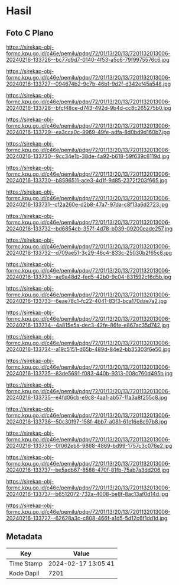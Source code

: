 # Hasil

## Foto C Plano

https://sirekap-obj-formc.kpu.go.id/c46e/pemilu/pdpr/72/01/13/20/13/7201132013006-20240216-133726--bc77d9d7-0140-4f53-a5c6-79f9975576c6.jpg

https://sirekap-obj-formc.kpu.go.id/c46e/pemilu/pdpr/72/01/13/20/13/7201132013006-20240216-133727--094674b2-9c7b-46b1-9d2f-d342ef45a548.jpg

https://sirekap-obj-formc.kpu.go.id/c46e/pemilu/pdpr/72/01/13/20/13/7201132013006-20240216-133728--bfcf48ce-d743-492d-9b4d-cc8c265275b0.jpg

https://sirekap-obj-formc.kpu.go.id/c46e/pemilu/pdpr/72/01/13/20/13/7201132013006-20240216-133729--ea3cca0c-9969-49fe-adfa-8d0bd9d160b7.jpg

https://sirekap-obj-formc.kpu.go.id/c46e/pemilu/pdpr/72/01/13/20/13/7201132013006-20240216-133730--9cc34e1b-38de-4a92-b618-59f639c6119d.jpg

https://sirekap-obj-formc.kpu.go.id/c46e/pemilu/pdpr/72/01/13/20/13/7201132013006-20240216-133730--b8596511-ace3-4d1f-9d85-2372f203f665.jpg

https://sirekap-obj-formc.kpu.go.id/c46e/pemilu/pdpr/72/01/13/20/13/7201132013006-20240216-133731--cf2a260e-d2b8-47a7-97da-c8f13a6d2723.jpg

https://sirekap-obj-formc.kpu.go.id/c46e/pemilu/pdpr/72/01/13/20/13/7201132013006-20240216-133732--bd6854cb-357f-4d78-b039-09200eade257.jpg

https://sirekap-obj-formc.kpu.go.id/c46e/pemilu/pdpr/72/01/13/20/13/7201132013006-20240216-133732--d709ae51-3c29-46c4-833c-25030b2f65c8.jpg

https://sirekap-obj-formc.kpu.go.id/c46e/pemilu/pdpr/72/01/13/20/13/7201132013006-20240216-133733--ae9a48d2-fed5-42b0-9c04-831592c16d5b.jpg

https://sirekap-obj-formc.kpu.go.id/c46e/pemilu/pdpr/72/01/13/20/13/7201132013006-20240216-133733--6eae78c1-fc22-4041-83f3-bca170dae7a2.jpg

https://sirekap-obj-formc.kpu.go.id/c46e/pemilu/pdpr/72/01/13/20/13/7201132013006-20240216-133734--4a815e5a-dec3-42fe-86fe-e867ac35d742.jpg

https://sirekap-obj-formc.kpu.go.id/c46e/pemilu/pdpr/72/01/13/20/13/7201132013006-20240216-133734--a19c5151-d65b-489d-84e2-bb35303f6e50.jpg

https://sirekap-obj-formc.kpu.go.id/c46e/pemilu/pdpr/72/01/13/20/13/7201132013006-20240216-133735--83de5691-f083-440b-9313-008c760d495b.jpg

https://sirekap-obj-formc.kpu.go.id/c46e/pemilu/pdpr/72/01/13/20/13/7201132013006-20240216-133735--e4fd06cb-e9c8-4aa1-ab57-11a3a8f255c8.jpg

https://sirekap-obj-formc.kpu.go.id/c46e/pemilu/pdpr/72/01/13/20/13/7201132013006-20240216-133736--50c30f97-158f-4bb7-a081-61e16e8c97b8.jpg

https://sirekap-obj-formc.kpu.go.id/c46e/pemilu/pdpr/72/01/13/20/13/7201132013006-20240216-133736--0f062eb8-9868-4869-bd99-1757c3c076e2.jpg

https://sirekap-obj-formc.kpu.go.id/c46e/pemilu/pdpr/72/01/13/20/13/7201132013006-20240216-133737--be5adb67-8588-470f-81fb-75ab7a3dd206.jpg

https://sirekap-obj-formc.kpu.go.id/c46e/pemilu/pdpr/72/01/13/20/13/7201132013006-20240216-133737--b6512072-732a-4008-be8f-8ac13af0d14d.jpg

https://sirekap-obj-formc.kpu.go.id/c46e/pemilu/pdpr/72/01/13/20/13/7201132013006-20240216-133727--62628a3c-c808-466f-a1d5-5d12c6f1dd1d.jpg


## Metadata

| Key        | Value               |
| ---------- | ------------------- |
| Time Stamp | 2024-02-17 13:05:41 |
| Kode Dapil | 7201                |



